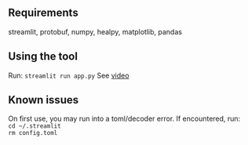 Requirements
--------------
streamlit, protobuf, numpy, healpy, matplotlib, pandas<br>

Using the tool
--------------
Run: `streamlit run app.py`
See [video](https://drive.google.com/file/d/1NAmC_RPqxRY_AzblxxcFIF4qD7lW6DLG/view?usp=sharing)<br>

Known issues
--------------
On first use, you may run into a toml/decoder error. If encountered, run:<br>
`cd ~/.streamlit`<br>
`rm config.toml`<br>
